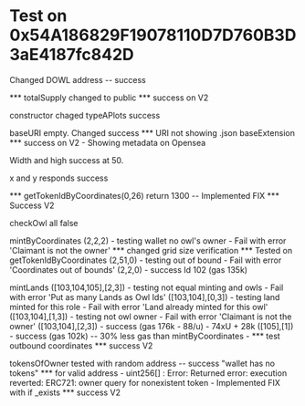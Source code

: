 # Test on 0x54A186829F19078110D7D760B3D3aE4187fc842D

Changed DOWL address -- success

*** totalSupply changed to public *** success on V2

constructor chaged typeAPlots success

baseURI empty. Changed success
*** URI not showing .json baseExtension *** success on V2 - Showing metadata on Opensea

Width and high success at 50.

x and y responds success

*** getTokenIdByCoordinates(0,26) return 1300 -- Implemented FIX *** Success V2

checkOwl all false

mintByCoordinates
    (2,2,2) - testing wallet no owl's owner - Fail with error 'Claimant is not the owner'
    *** changed grid size verification *** Tested on getTokenIdByCoordinates
    (2,51,0) - testing out of bound - Fail with error 'Coordinates out of bounds'
    (2,2,0) - success Id 102 (gas 135k)

mintLands
    ([103,104,105],[2,3]) - testing not equal minting and owls - Fail with error 'Put as many Lands as Owl Ids'
    ([103,104],[0,3]) - testing land minted for this role - Fail with error 'Land already minted for this owl'
    ([103,104],[1,3]) - testing not owl owner - Fail with error 'Claimant is not the owner'
    ([103,104],[2,3]) - success (gas 176k - 88/u) - 74xU + 28k
    ([105],[1]) - success (gas 102k) -- 30% less gas than mintByCoordinates - 
    *** test outbound coordinates *** success V2

tokensOfOwner
    tested with random address -- success "wallet has no tokens"
    *** for valid address - uint256[] :  Error: Returned error: execution reverted: ERC721: owner query for nonexistent token - Implemented FIX with if _exists *** success V2